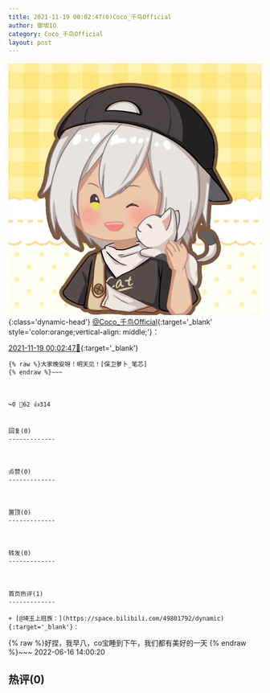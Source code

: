 ```yaml
---
title: 2021-11-19 00:02:47(0)Coco_千鸟Official
author: 御坂IO
category: Coco_千鸟Official
layout: post
---
```


![img](/images/85e485bc0dbd0cde4d15f24d7cffe9704618ad10.jpg){:class='dynamic-head'}
[@Coco_千鸟Official](https://space.bilibili.com/1891728206/dynamic){:target='_blank' style='color:orange;vertical-align: middle;'}：

[2021-11-19 00:02:47🔗](https://t.bilibili.com/594479166608733389){:target='_blank'}

~~~
{% raw %}大家晚安呀！明天见！[保卫萝卜_笔芯]
{% endraw %}~~~



↪️0 💬62 👍314


回复(0)
-------------



点赞(0)
-------------



置顶(0)
-------------



转发(0)
-------------



首页热评(1)
-------------

+ [@琦玉上班族：](https://space.bilibili.com/49801792/dynamic){:target='_blank'}：
~~~
{% raw %}好捏，我早八，co宝睡到下午，我们都有美好的一天
{% endraw %}~~~
2022-06-16 14:00:20


热评(0)
-------------




